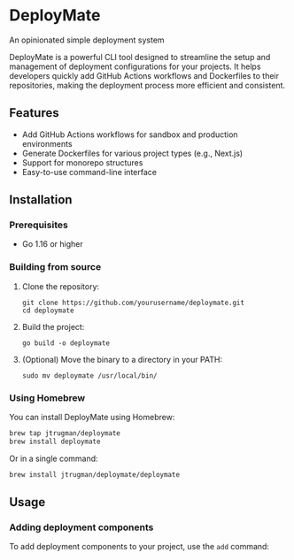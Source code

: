 # DeployMate
An opinionated simple deployment system

DeployMate is a powerful CLI tool designed to streamline the setup and management of deployment configurations for your projects. It helps developers quickly add GitHub Actions workflows and Dockerfiles to their repositories, making the deployment process more efficient and consistent.

## Features

- Add GitHub Actions workflows for sandbox and production environments
- Generate Dockerfiles for various project types (e.g., Next.js)
- Support for monorepo structures
- Easy-to-use command-line interface

## Installation

### Prerequisites

- Go 1.16 or higher

### Building from source

1. Clone the repository:
   ```
   git clone https://github.com/yourusername/deploymate.git
   cd deploymate
   ```

2. Build the project:
   ```
   go build -o deploymate
   ```

3. (Optional) Move the binary to a directory in your PATH:
   ```
   sudo mv deploymate /usr/local/bin/
   ```

### Using Homebrew

You can install DeployMate using Homebrew:

```bash
brew tap jtrugman/deploymate
brew install deploymate
```

Or in a single command:

```bash
brew install jtrugman/deploymate/deploymate
```

## Usage

### Adding deployment components

To add deployment components to your project, use the `add` command:
